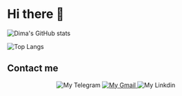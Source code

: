 # Hi there 👋

![Dima's GitHub stats](https://github-readme-stats.vercel.app/api?username=tenk28&theme=dracula&show_icons=true&show=reviews&hide=issues,stars)

![Top Langs](https://github-readme-stats.vercel.app/api/top-langs/?username=tenk28&theme=dracula&layout=donut)

## Contact me

<div align="center">
  <a style="text-decoration: none;" href="https://t.me/DmytroShtrikkerWork">
    <img src="https://img.shields.io/badge/Telegram-2CA5E0?style=for-the-badge&logo=telegram&logoColor=white" alt="My Telegram">
  </a>
  <a href="mailto:shtrikker28@gmail.com">
    <img src="https://img.shields.io/badge/Gmail-D14836?style=for-the-badge&logo=gmail&logoColor=white" alt="My Gmail">
  </a>
  <a style="text-decoration: none;" href="https://www.linkedin.com/in/dmytro-shtrikker">
    <img src="https://img.shields.io/badge/linkedin-0077B5?style=for-the-badge&logo=linkedin&logoColor=white" alt="My Linkdin">
  </a>
</div>
